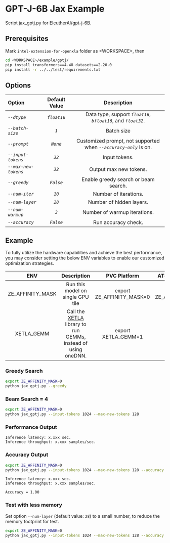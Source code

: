 # GPT-J-6B Jax Example

Script jax_gptj.py for [EleutherAI/gpt-j-6B](https://huggingface.co/EleutherAI/gpt-j-6b).

## Prerequisites

Mark `intel-extension-for-openxla` folder as \<WORKSPACE\>, then
```bash
cd <WORKSPACE>/example/gptj/
pip install transformers==4.48 datasets==2.20.0
pip install -r ../../test/requirements.txt
```

## Options

| Option | Default Value | Description|
| :-- | :--: | :--: |
| *```--dtype```*| *```float16```*| Data type, support *```float16```*, *```bfloat16```*, and *```float32```*. |
| *```--batch-size```*| *```1```*| Batch size |
| *```--prompt```*| *```None```*| Customized prompt, not supported  when *```--accuracy-only```* is on. |
| *```--input-tokens```*| *```32```*| Input tokens. |
| *```--max-new-tokens```*| *```32```*| Output max new tokens. |
| *```--greedy```*| *```False```*| Enable greedy search or beam search. |
| *```--num-iter```*| *```10```*| Number of iterations. |
| *```--num-layer```*| *```28```*| Number of hidden layers. |
| *```--num-warmup```*| *```3```*| Number of warmup iterations. |
| *```--accuracy```*| *```False```*| Run accuracy check. |

## Example

To fully utilize the hardware capabilities and achieve the best performance, you may consider setting the below ENV variables to enable our customized optimization strategies.

| **ENV** | **Description** | **PVC Platform** | **ATSM/DG2 Platform** | 
| :---: | :---: | :---: |:---: |
| ZE_AFFINITY_MASK | Run this model on single GPU tile |export ZE_AFFINITY_MASK=0 | export ZE_AFFINITY_MASK=0 |
| XETLA_GEMM | Call the [XETLA](https://github.com/intel/xetla) library to run GEMMs, instead of using oneDNN.|export XETLA_GEMM=1 | NA |

### Greedy Search

```bash
export ZE_AFFINITY_MASK=0
python jax_gptj.py --greedy
```

### Beam Search = 4

```bash
export ZE_AFFINITY_MASK=0
python jax_gptj.py --input-tokens 1024 --max-new-tokens 128
```

### Performance Output

```
Inference latency: x.xxx sec.
Inference throughput: x.xxx samples/sec.
```

### Accuracy Output

```bash
export ZE_AFFINITY_MASK=0
python jax_gptj.py --input-tokens 1024 --max-new-tokens 128 --accuracy
```

```
Inference latency: x.xxx sec.
Inference throughput: x.xxx samples/sec.

Accuracy = 1.00
```

### Test with less memory

Set option `--num-layer` (default value: `28`) to a small number, to reduce the memory footprint for test.
```bash
export ZE_AFFINITY_MASK=0
python jax_gptj.py --input-tokens 1024 --max-new-tokens 128 --accuracy --num-layer 14
```
